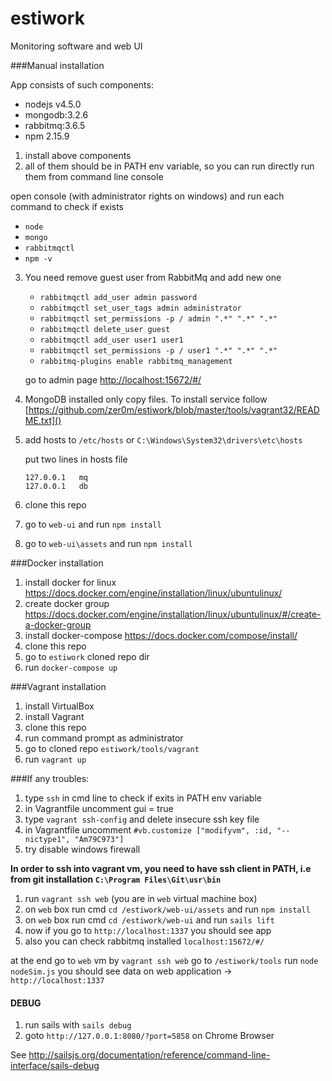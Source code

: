 # estiwork
Monitoring software and web UI


###Manual installation

App consists of such components: 
- nodejs v4.5.0
- mongodb:3.2.6
- rabbitmq:3.6.5
- npm 2.15.9

1. install above components
2. all of them should be in PATH env variable, so you can run directly run them from command line console
   
  open console (with administrator rights on windows) and run each command to check if exists 
   - `node` <enter>
   - `mongo` <enter>
   - `rabbitmqctl` <enter>
   - `npm -v` <enter>
   
3. You need remove guest user from RabbitMq and add new one
   - `rabbitmqctl add_user admin password`
   - `rabbitmqctl set_user_tags admin administrator`
   - `rabbitmqctl set_permissions -p / admin ".*" ".*" ".*"`
   - `rabbitmqctl delete_user guest`
   - `rabbitmqctl add_user user1 user1`
   - `rabbitmqctl set_permissions -p / user1 ".*" ".*" ".*"`
   - `rabbitmq-plugins enable rabbitmq_management`
   
   go to admin page [http://localhost:15672/#/]()

4. MongoDB installed only copy files. To install service follow [https://github.com/zer0m/estiwork/blob/master/tools/vagrant32/README.txt]()

5. add hosts to `/etc/hosts` or `C:\Windows\System32\drivers\etc\hosts`
    
   put two lines in hosts file
    ```
    127.0.0.1   mq
    127.0.0.1   db
    ```
6. clone this repo
7. go to `web-ui` and run `npm install`
8. go to `web-ui\assets` and run `npm install`


###Docker installation

1. install docker for linux https://docs.docker.com/engine/installation/linux/ubuntulinux/
2. create docker group https://docs.docker.com/engine/installation/linux/ubuntulinux/#/create-a-docker-group
3. install docker-compose https://docs.docker.com/compose/install/
4. clone this repo
5. go to `estiwork` cloned repo dir
6. run `docker-compose up`



###Vagrant installation

1. install VirtualBox
2. install Vagrant
3. clone this repo
4. run command prompt as administrator
5. go to cloned repo `estiwork/tools/vagrant`
6. run `vagrant up`

###If any troubles:

1. type `ssh` in cmd line to check if exits in PATH env variable
2. in Vagrantfile uncomment gui = true
3. type `vagrant ssh-config` and delete insecure ssh key file
4. in Vagrantfile uncomment `#vb.customize ["modifyvm", :id, "--nictype1", "Am79C973"]`
5. try disable windows firewall



**In order to ssh into vagrant vm, you need to have ssh client in PATH, i.e from git installation `C:\Program Files\Git\usr\bin`**

1. run `vagrant ssh web` (you are in `web` virtual machine box)
2. on `web` box run cmd `cd /estiwork/web-ui/assets` and run `npm install`
3. on `web` box run cmd `cd /estiwork/web-ui` and run `sails lift`
4. now if you go to `http://localhost:1337` you should see app
5. also you can check rabbitmq installed `localhost:15672/#/`

at the end go to `web` vm by `vagrant ssh web`
go to `/estiwork/tools`
run `node nodeSim.js`
you should see data on web application -> `http://localhost:1337`

#### DEBUG

1. run sails with `sails debug`
2. goto `http://127.0.0.1:8080/?port=5858` on Chrome Browser

See http://sailsjs.org/documentation/reference/command-line-interface/sails-debug
